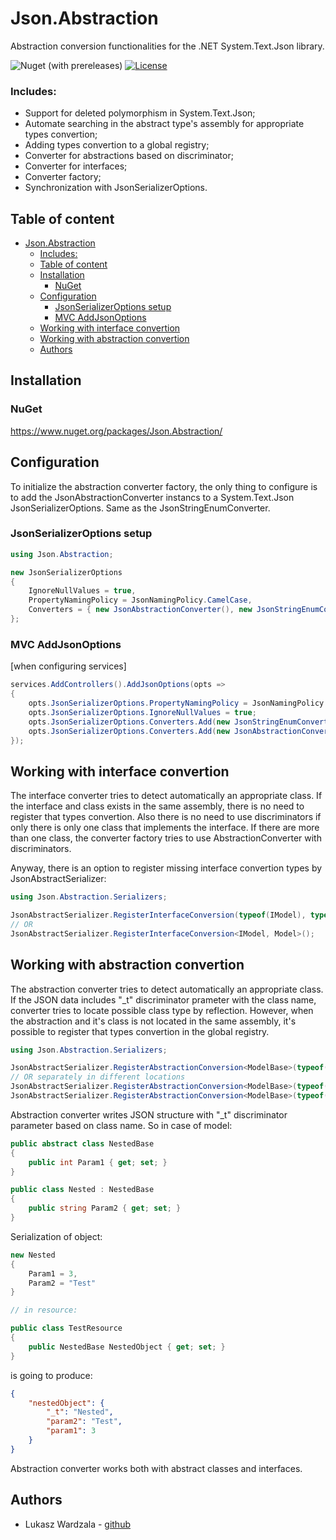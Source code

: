 # Json.Abstraction

Abstraction conversion functionalities for the .NET System.Text.Json library.

![Nuget (with prereleases)](https://img.shields.io/nuget/vpre/Json.Abstraction)
[![License](https://img.shields.io/badge/license-MIT-blue.svg)](LICENSE.txt)

### Includes:
- Support for deleted polymorphism in System.Text.Json;
- Automate searching in the abstract type's assembly for appropriate types convertion;
- Adding types convertion to a global registry;
- Converter for abstractions based on discriminator;
- Converter for interfaces;
- Converter factory;
- Synchronization with JsonSerializerOptions.

## Table of content

- [Json.Abstraction](#jsonabstraction)
    - [Includes:](#includes)
  - [Table of content](#table-of-content)
  - [Installation](#installation)
    - [NuGet](#nuget)
  - [Configuration](#configuration)
    - [JsonSerializerOptions setup](#jsonserializeroptions-setup)
    - [MVC AddJsonOptions](#mvc-addjsonoptions)
  - [Working with interface convertion](#working-with-interface-convertion)
  - [Working with abstraction convertion](#working-with-abstraction-convertion)
  - [Authors](#authors)

## Installation

### NuGet

https://www.nuget.org/packages/Json.Abstraction/

## Configuration

To initialize the abstraction converter factory, the only thing to configure is to add the JsonAbstractionConverter instancs to a System.Text.Json JsonSerializerOptions. Same as the JsonStringEnumConverter.

### JsonSerializerOptions setup

```csharp
using Json.Abstraction;

new JsonSerializerOptions
{
    IgnoreNullValues = true,
    PropertyNamingPolicy = JsonNamingPolicy.CamelCase,
    Converters = { new JsonAbstractionConverter(), new JsonStringEnumConverter() }
};
```

### MVC AddJsonOptions

[when configuring services]
```csharp
services.AddControllers().AddJsonOptions(opts =>
{
    opts.JsonSerializerOptions.PropertyNamingPolicy = JsonNamingPolicy.CamelCase;
    opts.JsonSerializerOptions.IgnoreNullValues = true;
    opts.JsonSerializerOptions.Converters.Add(new JsonStringEnumConverter());
    opts.JsonSerializerOptions.Converters.Add(new JsonAbstractionConverter());
});
```

## Working with interface convertion

The interface converter tries to detect automatically an appropriate class.
If the interface and class exists in the same assembly, there is no need to register that types convertion.
Also there is no need to use discriminators if only there is only one class that implements the interface.
If there are more than one class, the converter factory tries to use AbstractionConverter with discriminators.

Anyway, there is an option to register missing interface convertion types by JsonAbstractSerializer:
```csharp
using Json.Abstraction.Serializers;

JsonAbstractSerializer.RegisterInterfaceConversion(typeof(IModel), typeof(Model));
// OR
JsonAbstractSerializer.RegisterInterfaceConversion<IModel, Model>();
```

## Working with abstraction convertion

The abstraction converter tries to detect automatically an appropriate class.
If the JSON data includes "_t" discriminator prameter with the class name, converter tries to locate possible class type by reflection.
However, when the abstraction and it's class is not located in the same assembly, it's possible to register that types convertion in the global registry.

```csharp
using Json.Abstraction.Serializers;

JsonAbstractSerializer.RegisterAbstractionConversion<ModelBase>(typeof(Model1), typeof(Model2));
// OR separately in different locations
JsonAbstractSerializer.RegisterAbstractionConversion<ModelBase>(typeof(Model1)); // In one file
JsonAbstractSerializer.RegisterAbstractionConversion<ModelBase>(typeof(Model2)); // In another file
```

Abstraction converter writes JSON structure with "_t" discriminator parameter based on class name.
So in case of model:

```csharp
public abstract class NestedBase
{
    public int Param1 { get; set; }
}

public class Nested : NestedBase
{
    public string Param2 { get; set; }
}

```

Serialization of object:

```csharp
new Nested
{
    Param1 = 3,
    Param2 = "Test"
}

// in resource:

public class TestResource
{
    public NestedBase NestedObject { get; set; }
}
```

is going to produce:

```json
{
    "nestedObject": {
        "_t": "Nested",
        "param2": "Test",
        "param1": 3
    }
}
```

Abstraction converter works both with abstract classes and interfaces.

## Authors
- Lukasz Wardzala - [github](https://github.com/lwardzala)